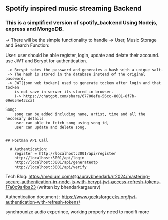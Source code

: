 ## Spotify inspired music streaming Backend 

### This is a simplified version of spotify_backend Using Nodejs, express and MongoDB.

-> There will be the simple functionality to handle 
-> User, Music Storage and Search Function:

   User: 
       user should be able register, login, update and delate their accound.
       use JWT and Bcrypt for authentication.

     -> Bcrypt takes the password and generates a hash with a unique salt.
     -> The hash is stored in the database instead of the original password.
     -> JWT(json web tocken) used to generate tocken after login and that tocken 
        is not save in server its stored in browser.
        (-> https://chatgpt.com/share/67700efe-56cc-8001-8f7b-09e654e43cca)

    Song:
        song can be added including name, artist, time and all the neccesary details
        user can able to fetch song using song id,
        user can update and delete song.


    ## Postman API Call

      # Authentication:  
        register = http://localhost:3001/api/register
        http://localhost:3001/api/login
        http://localhost:3001/api/generateotp
        http://localhost:3001/api/verify
  Tech Blog: https://medium.com/@gauravbhendarkar2024/mastering-secure-authentication-in-node-js-with-bcrypt-jwt-access-refresh-tokens-17a0c9a4ba23
  (written by bhendarkargaurav)
  
  Authentication document : https://www.geeksforgeeks.org/jwt-authentication-with-refresh-tokens/      


  synchrounize audio experince, working properly need to modifi more

